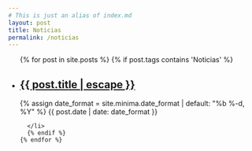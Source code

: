 ```yaml
---
# This is just an alias of index.md
layout: post
title: Noticias
permalink: /noticias
---
```

  <ul class="post-list">
    {% for post in site.posts %}
      {% if post.tags contains 'Noticias' %}
      <li>
        <h2>
          <a class="post-link" href="{{ post.url | relative_url }}">{{ post.title | escape }}</a>
        </h2>
        {% assign date_format = site.minima.date_format | default: "%b %-d, %Y" %}
        <span class="post-meta">{{ post.date | date: date_format }}</span>

      </li>
      {% endif %}
    {% endfor %}
  </ul>
